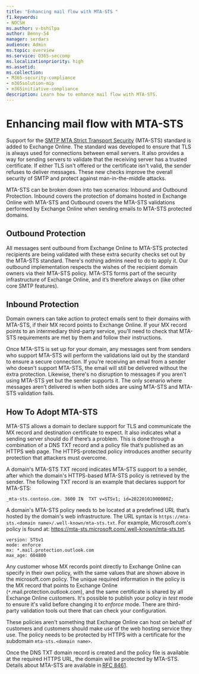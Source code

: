 ```yaml
---
title: "Enhancing mail flow with MTA-STS "
f1.keywords:
- NOCSH
ms.author: v-bshilpa
author: Benny-54
manager: serdars
audience: Admin
ms.topic: overview
ms.service: O365-seccomp
ms.localizationpriority: high 
ms.assetid: 
ms.collection:
- M365-security-compliance
- m365solution-mip
- m365initiative-compliance
description: Learn how to enhance mail flow with MTA-STS.
---
```


# Enhancing mail flow with MTA-STS

Support for the [SMTP MTA Strict Transport Security](https://datatracker.ietf.org/doc/html/rfc8461) (MTA-STS) standard is added to Exchange Online. The standard was developed to ensure that TLS is always used for connections between email servers. It also provides a way for sending servers to validate that the receiving server has a trusted certificate. If either TLS isn't offered or the certificate isn't valid, the sender refuses to deliver messages. These new checks improve the overall security of SMTP and protect against man-in-the-middle attacks.

MTA-STS can be broken down into two scenarios: Inbound and Outbound Protection. Inbound covers the protection of domains hosted in Exchange Online with MTA-STS and Outbound covers the MTA-STS validations performed by Exchange Online when sending emails to MTA-STS protected domains.

## Outbound Protection

All messages sent outbound from Exchange Online to MTA-STS protected recipients are being validated with these extra security checks set out by the MTA-STS standard. There's nothing admins need to do to apply it. Our outbound implementation respects the wishes of the recipient domain owners via their MTA-STS policy. MTA-STS forms part of the security infrastructure of Exchange Online, and it’s therefore always on (like other core SMTP features).

## Inbound Protection

Domain owners can take action to protect emails sent to their domains with MTA-STS, if their MX record points to Exchange Online. If your MX record points to an intermediary third-party service, you'll need to check that MTA-STS requirements are met by them and follow their instructions.

Once MTA-STS is set up for your domain, any messages sent from senders who support MTA-STS will perform the validations laid out by the standard to ensure a secure connection. If you're receiving an email from a sender who doesn't support MTA-STS, the email will still be delivered without the extra protection. Likewise, there's no disruption to messages if you aren't using MTA-STS yet but the sender supports it. The only scenario where messages aren’t delivered is when both sides are using MTA-STS and MTA-STS validation fails.

## How To Adopt MTA-STS

MTA-STS allows a domain to declare support for TLS and communicate the MX record and destination certificate to expect. It also indicates what a sending server should do if there’s a problem. This is done through a combination of a DNS TXT record and a policy file that’s published as an HTTPS web page. The HTTPS-protected policy introduces another security protection that attackers must overcome.

A domain's MTA-STS TXT record indicates MTA-STS support to a sender, after which the domain's HTTPS-based MTA-STS policy is retrieved by the sender. The following TXT record is an example that declares support for MTA-STS:

`_mta-sts.contoso.com. 3600 IN  TXT v=STSv1; id=20220101000000Z;`

A domain's MTA-STS policy needs to be located at a predefined URL that’s hosted by the domain's web infrastructure. The URL syntax is `https://mta-sts.<domain name>/.well-known/mta-sts.txt`. For example, Microsoft.com's policy is found at: https://mta-sts.microsoft.com/.well-known/mta-sts.txt.

```
version: STSv1
mode: enforce
mx: *.mail.protection.outlook.com
max_age: 604800
```

Any customer whose MX records point directly to Exchange Online can specify in their own policy, with the same values that are shown above in the microsoft.com policy. The unique required information in the policy is the MX record that points to Exchange Online (`*`.mail.protection.outlook.com), and the same certificate is shared by all Exchange Online customers. It's possible to publish your policy in *test* mode to ensure it's valid before changing it to *enforce* mode. There are third-party validation tools out there that can check your configuration.

These policies aren't something that Exchange Online can host on behalf of customers and customers should make use of the web hosting service they use. The policy needs to be protected by HTTPS with a certificate for the subdomain `mta-sts.<domain name>`.

Once the DNS TXT domain record is created and the policy file is available at the required HTTPS URL, the domain will be protected by MTA-STS. Details about MTA-STS are available in [RFC 8461](https://datatracker.ietf.org/doc/html/rfc8461).
